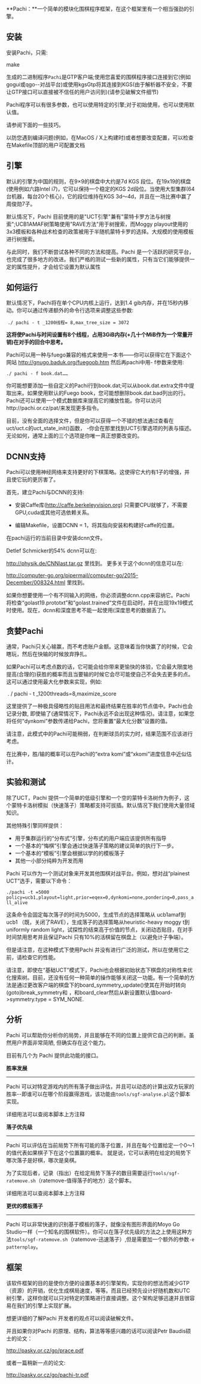 **Pachi：**一个简单的模块化围棋程序框架，在这个框架里有一个相当强劲的引擎。

## 安装

安装Pachi，只需:

make

生成的二进制程序`Pachi`是GTP客户端;使用您喜爱的围棋程序接口连接到它(例如gogui或qgo--对战平台)或使用kgsGtp将其连接到KGS(由于解析器不安全，不要让GTP接口可以直接被不信任的用户访问到)(请参见破解文件细节)

Pachi程序可以有很多参数，也可以使用特定的引擎;对于初始使用，也可以使用默认值。

请参阅下面的一些技巧。

以防您遇到编译问题(例如，在MacOS / X上构建时)或者想要改变配置，可以检查在Makefile顶部的用户可配置文档

## 引擎

默认的引擎为中国的规则，在9×9的棋盘中大约是7d KGS 段位。在19x19的棋盘(使用例如六路Intel i7)，它可以保持一个稳定的KGS 2d段位。当使用大型集群(64台机器，每台20个核心)，它的段位维持在KGS 3d～4d，并且在一场比赛中赢了周俊勋7子。

默认情况下，Pachi 目前使用的是"UCT引擎"兼有"蒙特卡罗方法与树搜索";UCB1AMAF树策略使用"RAVE方法"用于树搜索，而Moggy playout使用的3x3模板和各种战术检查的政策被用于半随机蒙特卡罗的选择。大规模的使用模板进行树搜索。

与此同时，我们不断尝试各种不同的方法和提高。Pachi 是一个活跃的研究平台，也完成了很多地方的改进。我们严格的测试一些新的属性，只有当它们能够提供一定的属性提升，才会给它设置为默认属性


## 如何运行

默认情况下，Pachi将在单个CPU内核上运行，达到1.4 gib内存，并在15秒内移动。你可以通过传递额外的命令行选项来调整这些参数:

​     `./ pachi - t _1200线程= 8,max_tree_size = 3072`

**这将使Pachi与时间设置有8个线程，占用3GiB内存(+几十个MiB作为一个常量开销)在对手的回合中思考。**

Pachi可以用一种与fuego兼容的格式来使用一本书——你可以获得它在下面这个网站
http://gnugo.baduk.org/fuegoob.htm
然后再pachi中用- f参数来使用:

```    
./ pachi - f book.dat……
```

你可能想要添加一些自定义的Pachi行到book.dat;可以从book.dat.extra文件中提取出来。如果使用默认的Fuego book，您可能想删除book.dat.bad列出的行。Pachi还可以使用一个模式数据库来提高它的播放性能。你可以访问http://pachi.or.cz/pat/来发现更多指令。

目前，没有全面的选择文件，但是你可以获得一个不错的想法通过查看在uct/uct.c的uct_state_init()函数，
-你会在那里找到UCT引擎选项的列表与描述。无论如何，通常上面的三个选项是你唯一真正想要改变的。

## DCNN支持

Pachi可以使用神经网络来支持更好的下棋策略。这使得它大约有1子的增强，并且使它玩的更厉害了。

首先，建立Pachi与DCNN的支持:

- 安装Caffe库(http://caffe.berkeleyvision.org)
只需要CPU就够了，不需要GPU,cuda或其他可选依赖关系。

- 编辑Makefile，设置DCNN = 1，将其指向安装和构建好caffe的位置。

在pachi运行的当前目录中安装dcnn文件。

Detlef Schmicker的54% dcnn可以在:

http://physik.de/CNNlast.tar.gz
里找到。
更多关于这个dcnn的信息可以在:

http://computer-go.org/pipermail/computer-go/2015-December/008324.html
里找到。

如果你想要使用一个有不同输入的网络，你必须调整dcnn.cpp来容纳它。Pachi将检查“golast19.prototxt”和“golast.trained“文件在启动时，并在出现19x19模式时使用。现在，dcnn和深度思考不能一起使用(深度思考的数据丢了)。

## 贪婪Pachi

通常，Pachi只关心输赢，而不考虑账户金额。这意味着当你快赢了的时候，它会瞎玩，然后在快输的时候放弃挣扎。

如果Pachi可以考虑点数的话，它可能会给你带来更愉快的体验，它会最大限度地提高(合理的)获胜的概率而且当要输的时候它会尽可能使自己不会失去更多的点。这可以通过使用最大化参数来实现，例如:

​    . / pachi - t _1200threads=8,maximize_score

这里提供了一种极具侵略性的贴目用法和最终结果在胜率的节点值中。Pachi也会记录分数,  即使输了(通常情况下，Pachi永远不会出现这种情况)。请注意，如果您将任何“dynkomi”参数传递给Pachi，您将重置“最大化分数”设置的值。

请注意，此模式中的Pachi可能稍弱，在判断球员的实力时，结果范围不应该进行考虑。

在比赛中，胜/输的概率可以在Pachi的“extra komi”或“xkomi”进度信息中近似估计。

## 实验和测试
除了UCT，Pachi 提供一个简单的低级引擎和一个空的蒙特卡洛树作为例子，这个蒙特卡洛树模拟（快速落子）策略都支持可拔插。默认情况下我们使用大量领域知识。

其他特殊引擎同样提供：

- 用于集群运行的“分布式”引擎，分布式的用户端应该提供所有指导
- 一个基本的“悔棋”引擎会通过快速落子策略的建议简单的执行下一步。
- 一个基本的“模板”引擎会根据以学的的模板落子
- 其他一小部分纯粹为开发而用

Pachi 可以作为一个测试对象来开发其他围棋对战平台。例如，想对战“plainest UCT”选手，需要以下命令：

`./pachi -t =5000 policy=ucb1,playout=light,prior=eqex=0,dynkomi=none,pondering=0,pass_all_alive`


这条命令会固定每次落子的时间为5000，生成节点的选择策略从 ucb1amaf到ucb1 （既，关闭了RAVE），生成落子的选择策略从heuristic-heavy moggy t到 uniformly random light，试探性的结束高于价值的节点，关闭动态贴目，在对手时间禁用思考并且保证Pachi 只有10%的活棋留在棋盘上（以避免计子争端）。

但是请注意，在这种模式下使用Pachi 并没有进行广泛的测试，所以在使用它之前，请检查它的性能。

请注意，即使在“基础UCT”模式下，Pachi也会根据初始状态下棋盘的对称性来优化搜索树。目前，还没有任何一种简单的操作能够关闭这一功能。有一个简单的方法是通过更改客户端的棋盘下的board_symmetry_update()使其在开始时转向(goto)break_symmetry和 ，和board_clear然后从新设置默认值board->symmetry.type = SYM_NONE.


## 分析
Pachi 可以帮助你分析你的局势，并且能够在不同的位置上提供它自己的判断。虽然用户界面非常简陋, 但确实存在这个能力。

目前有几个为 Pachi 提供此功能的接口。

__胜率发展__

----

Pachi 可以对特定游戏内的所有落子做出评估，并且可以动态的计算出双方玩家的胜率--即谁可以在哪个阶段赢得游戏，该功能由``tools/sgf-analyse.pl``这个脚本实现。

详细用法可以查阅本脚本上方注释

__落子优先级__

---

Pachi 可以评估在当前局势下所有可能的落子位置，并且在每个位置给定一个0～1的值代表如果棋子下在这个位置赢的概率。
就是说，它可以表明在给定的局势下哪次落子是好棋，哪次是臭棋。

为了实现后者，记录（指出）在给定局势下落子的数目需要运行`tools/sgf-ratemove.sh`（ratemove-值得落子的地方）这个脚本。

详细用法可以查阅本脚本上方注释

__更优的模板落子__

---

Pachi 可以非常快速的识别基于模板的落子，就像没有图形界面的Moyo Go Studio一样（一个知名的围棋软件）。你可以在落子优先级的方法之上使用这种方法``tools/sgf-ratemove.sh``（ratemove-迅速落子）,但是需要加一个额外的参数`-e patternplay`。

## 框架
该软件框架的目的是使你方便的设置基本的引擎架构，实现你的想法而减少GTP（资源）的开销，优化生成棋局速度，等等。而且已经预先设计好随机数和UTC树引擎，这样你就可以只对特定的策略进行直接调整。这个架构足够迅速并且很容易在我们的引擎上实现扩展。

想更详细的了解Pachi 开发者的观点可以阅读破解文件。

并且如果你对Pachi 的原理、结构，算法等等感兴趣的话可以阅读Petr Baudis硕士的论文：

http://pasky.or.cz/go/prace.pdf

或者一篇稍新一点的论文:

http://pasky.or.cz/go/pachi-tr.pdf













